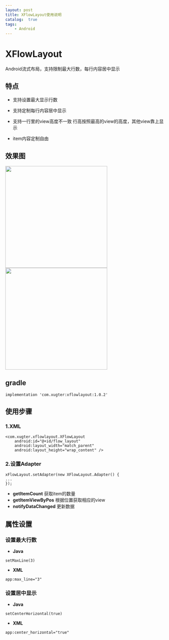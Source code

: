 ```yaml
---
layout: post
title: XFlowLayout使用说明
catalog:  true
tags:
    - Android
---
```


# XFlowLayout
Android流式布局，支持限制最大行数，每行内容居中显示

## 特点
- 支持设置最大显示行数

- 支持定制每行内容居中显示

- 支持一行里的view高度不一致  行高按照最高的view的高度，其他view靠上显示

- item内容定制自由

## 效果图
<img src="https://ae01.alicdn.com/kf/Ha533067544494acca1d5397a8ce00a02l.png" width="320px"/>

<img src="https://ae01.alicdn.com/kf/Hbe97d076dc844e54a45058faa9ff866el.png" width="320px"/>

## gradle
```
implementation 'com.xugter:xflowlayout:1.0.2'
```

## 使用步骤

### 1.XML

```
<com.xugter.xflowlayout.XFlowLayout
    android:id="@+id/flow_layout"
    android:layout_width="match_parent"
    android:layout_height="wrap_content" />
```

### 2.设置Adapter

```
xFlowLayout.setAdapter(new XFlowLayout.Adapter() {
...
});
```

- **getItemCount** 
获取item的数量
- **getItemViewByPos**
根据位置获取相应的view
- **notifyDataChanged**
更新数据

## 属性设置

### 设置最大行数
- **Java**
```
setMaxLine(3)
```
- **XML**
```
app:max_line="3"
```

### 设置居中显示
- **Java**
```
setCenterHorizontal(true)
````
- **XML**
```
app:center_horizontal="true"
```